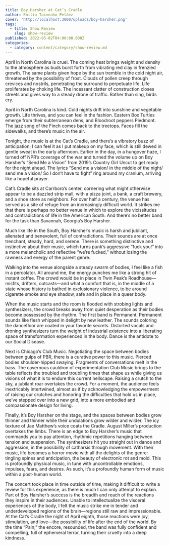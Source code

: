 ```yaml
---
title: Boy Harsher at Cat’s Cradle
author: Emilio Taiveaho Peláez
cover: 'http://localhost:3000/uploads/boy-harsher.png'
tags:
  - title: Show Review
    slug: show-review
published: 2022-05-02T04:00:00.000Z
categories:
  - category: content/category/show-review.md
---
```




April in North Carolina is cruel. The coming heat brings weight and density to the atmosphere as buds burst forth from vibrating red clay in frenzied growth. The same plants given hope by the sun tremble in the cold night air, threatened by the possibility of frost. Clouds of pollen creep through crevices and nostrils, penetrating the surround to perpetuate life. Life proliferates by choking life. The incessant clatter of construction closes streets and gives way to a steady drone of traffic. Rather than sing, birds cry.

April in North Carolina is kind. Cold nights drift into sunshine and vegetable growth. Life thrives, and you can feel in the fashion. Eastern Box Turtles emerge from their subterranean dens, and Bloodroot peppers Piedmont. The jazz song of the Finch comes back to the treetops. Faces fill the sidewalks, and there’s music in the air. 

Tonight, the music is at the Cat’s Cradle, and there’s a vibratory buzz of anticipation; I can feel it as I put makeup on my face, which is still dewed in gentle sweat in the early afternoon. Earlier in the day, in a hungover haze, I turned off NPR’s coverage of the war and turned the volume up on Boy Harsher’s “Send Me a Vision” from 2019’s Country Girl Uncut to get ready for the night ahead. The lyrics “Send me a vision/ in the middle of the night/ send me a vision/ So I don’t have to fight” ring around my cranium, arriving like a hopeful prayer. 

Cat’s Cradle sits at Carrboro’s center, cornering what might otherwise appear to be a dazzled strip mall, with a pizza joint, a bank, a craft brewery, and a shoe store as neighbors. For over half a century, the venue has served as a site of refuge from an increasingly difficult world. It strikes me that there is perhaps no better venue in which to explore the vicissitudes and contradictions of life in the American South. And there’s no better band for the task than Savannah, Georgia’s Boy Harsher.

Much like life in the South, Boy Harsher’s music is harsh and jubilant, alienated and benevolent, full of contradictions. Their sounds are at once trenchant, steady, hard, and serene. There is something distinctive and instinctive about their music, which turns punk’s aggressive “fuck you!” into a more melancholic and reflective “we’re fucked,” without losing the rawness and energy of the parent genre. 

Walking into the venue alongside a steady swarm of bodies, I feel like a fish in a percolator. All around me, the energy punches me like a strong hit of instant coffee. The crowd would be in place in Twin Peak’s Roadhouse—misfits, drifters, outcasts—and what a comfort that is, in the middle of a state whose history is bathed in exclusionary violence, to be around cigarette smoke and eye shadow, safe and in place in a queer body.  

When the music starts and the room is flooded with strobing lights and synthesizers, the crowd breaks away from quiet desperation as their bodies become possessed by the rhythm. The first band is Permanent. Permanent sounds like flesh whipped in delight by new leather. The sounds coloring the dancefloor are coated in your favorite secrets. Distorted vocals and droning synthesizers turn the weight of industrial existence into a liberating space of transformation experienced in the body. Dance is the antidote to our Social Disease. 

Next is Chicago’s Club Music. Negotiating the space between bodies between gulps of PBR, there is a curative power to this music. Pierced bodies shoulder-hipped swaying. Fragments of conversations melt in the bass. The cavernous cauldron of experimentation Club Music brings to the table reflects the troubled and troubling times that shape us while giving us visions of what it is to endure this current hellscape. Raising a crutch to the sky, a jubilant roar overtakes the crowd. For a moment, the audience feels inextricably intertwined, almost as if by acknowledging the empowerment of raising our crutches and honoring the difficulties that hold us in place, we’ve stepped over into a new grid, into a more embodied and compassionate design for living. 

Finally, it’s Boy Harsher on the stage, and the spaces between bodies grow thinner and thinner while their undulations grow wilder and wilder. The icy texture of Jae Matthew’s voice coats the Cradle. August Miller’s production overtakes the limbs. There is an edge to Boy Harsher’s music that commands you to pay attention, rhythmic repetitions hanging between tension and suspension. The synthesizers hit you straight out in dance and aggression, in the possibility of catharsis through movement. With their music, life becomes a horror movie with all the delights of the genre: tingling spines and anticipation, the beauty of electronic rot and mold. This is profoundly physical music, in tune with uncontrollable emotions, impulses, fears, and desires. As such, it’s a profoundly human form of music within a post-human world. 

The concert took place in time outside of time, making it difficult to write a review for this experience, as there is much I can only attempt to explain. Part of Boy Harsher’s success is the breadth and reach of the reactions they inspire in their audiences. Unable to intellectualize the visceral experiences of the body, I felt the music strike me in tender and underdeveloped regions of the brain—regions still raw and impressionable. At the Cat’s Cradle the night of April eighth, those reactions were joy, stimulation, and love—the possibility of life after the end of the world. By the time “Pain,” the encore, resounded, the band was fully confident and compelling, full of ephemeral terror, turning their cruelty into a deep kindness.
